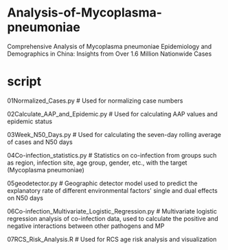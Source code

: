 # Analysis-of-Mycoplasma-pneumoniae
Comprehensive Analysis of Mycoplasma pneumoniae Epidemiology and Demographics in China: Insights from Over 1.6 Million Nationwide Cases




# script

01Normalized_Cases.py # Used for normalizing case numbers

02Calculate_AAP_and_Epidemic.py # Used for calculating AAP values and epidemic status

03Week_N50_Days.py # Used for calculating the seven-day rolling average of cases and N50 days

04Co-infection_statistics.py # Statistics on co-infection from groups such as region, infection site, age group, gender, etc., with the target (Mycoplasma pneumoniae)

05geodetector.py # Geographic detector model used to predict the explanatory rate of different environmental factors' single and dual effects on N50 days

06Co-infection_Multivariate_Logistic_Regression.py # Multivariate logistic regression analysis of co-infection data, used to calculate the positive and negative interactions between other pathogens and MP

07RCS_Risk_Analysis.R # Used for RCS age risk analysis and visualization
